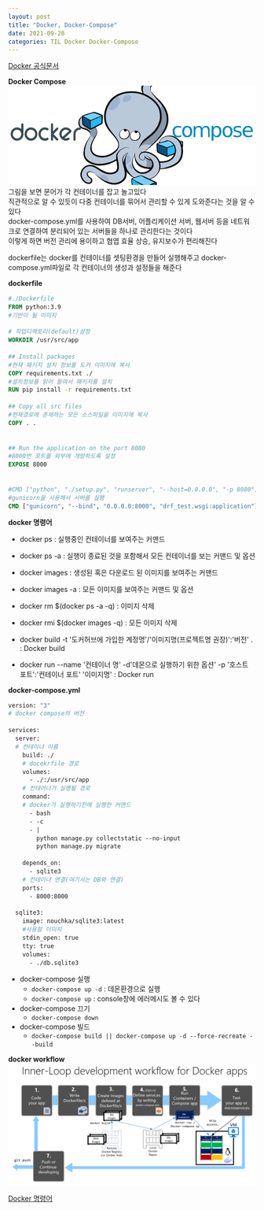 ```yaml
---
layout: post
title: "Docker, Docker-Compose"
date: 2021-09-20
categories: TIL Docker Docker-Compose
---
```


[Docker 공식문서](https://docs.docker.com/compose/gettingstarted/)

**Docker Compose**
![](https://raw.githubusercontent.com/Action2theFuture/Action2theFuture.github.io/main/_posts/Images/dockercompose.png)
그림을 보면 문어가 각 컨테이너를 잡고 놀고있다  
직관적으로 알 수 있듯이 다중 컨테이너를 묶어서 관리할 수 있게 도와준다는 것을 알 수 있다  
docker-compose.yml를 사용하여 DB서버, 어플리케이션 서버, 웹서버 등을 네트워크로 연결하여 분리되어 있는 서버들을 하나로 관리한다는 것이다  
이렇게 하면 버전 관리에 용이하고 협엽 효율 상승, 유지보수가 편리해진다

dockerfile는 docker를 컨테이너를 셋팅환경을 만들어 실행해주고 docker-compose.yml파일로 각 컨테이너의 생성과 설정들을 해준다

**dockerfile**

```dockerfile
#./Dockerfile
FROM python:3.9
#기반이 될 이미지

# 작업디렉토리(default)설정
WORKDIR /usr/src/app

## Install packages
#현재 패키지 설치 정보를 도커 이미지에 복사
COPY requirements.txt ./
#설치정보를 읽어 들여서 패키지를 설치
RUN pip install -r requirements.txt

## Copy all src files
#현재경로에 존재하는 모든 소스파일을 이미지에 복사
COPY . .


## Run the application on the port 8080
#8000번 포트를 외부에 개방하도록 설정
EXPOSE 8000


#CMD ["python", "./setup.py", "runserver", "--host=0.0.0.0", "-p 8080"]
#gunicorn을 사용해서 서버를 실행
CMD ["gunicorn", "--bind", "0.0.0.0:8000", "drf_test.wsgi:application"]
```

**docker 명령어**

- docker ps : 실행중인 컨테이너를 보여주는 커맨드
- docker ps -a : 실행이 종료된 것을 포함해서 모든 컨테이너를 보는 커맨드 및 옵션
- docker images : 생성된 혹은 다운로드 된 이미지를 보여주는 커맨드
- docker images -a : 모든 이미지를 보여주는 커맨드 및 옵션
- docker rm $(docker ps -a -q) : 이미지 삭제
- docker rmi $(docker images -q) : 모든 이미지 삭제

- docker build -t '도커허브에 가입한 계정명'/'이미지명(프로젝트명 권장)':'버전' . : Docker build
- docker run --name '컨테이너 명' -d'데몬으로 실행하기 위한 옵션' -p '호스트 포트':'컨테이너 포트' '이미지명' : Docker run

**docker-compose.yml**

```dockerfile
version: "3"
# docker compose의 버전

services:
  server:
  # 컨테이너 이름
    build: ./
    # docekrfile 경로
    volumes:
      - ./:/usr/src/app
    # 컨테어너가 실행될 경로
    command:
    # docker가 실행하기전에 실행한 커맨드
      - bash
      - -c
      - |
        python manage.py collectstatic --no-input
        python manage.py migrate

    depends_on:
      - sqlite3
    # 컨테이너 연결(여기서는 DB와 연결)
    ports:
      - 8000:8000

  sqlite3:
    image: nouchka/sqlite3:latest
    #사용할 이미지
    stdin_open: true
    tty: true
    volumes:
      - ./db.sqlite3
```

- docker-compose 실행
  - `docker-compose up -d` : 데몬환경으로 실행
  - `docker-compose up` : console창에 에러메시도 볼 수 있다
- docker-compose 끄기
  - `docker-compose down`
- docker-compose 빌드
  - `docker-compose build || docker-compose up -d --force-recreate --build`

**docker workflow**
![](https://raw.githubusercontent.com/Action2theFuture/Action2theFuture.github.io/main/_posts/Images/dockerwork.png)

[Docker 명령어](https://watch-n-learn.tistory.com/34)
